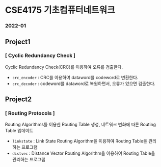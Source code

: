 # CSE4175 기초컴퓨터네트워크

### 2022-01

## Project1
### [ Cyclic Redundancy Check ]

Cyclic Redundancy Check(CRC)를 이용하여 오류를 검출한다.
- `crc_encoder` : CRC를 이용하여 dataword를 codeword로 변환한다.
- `crc_decoder` : codeword를 dataword로 복원하면서, 오류가 있으면 검출한다.

## Project2
### [ Routing Protocols ]

Routing Algorithms를 이용한 Routing Table 생성, 네트워크 변화에 따른 Routing Table 업데이트
- `linkstate` : Link State Routing Algorithm을 이용하여 Routing Table을 관리하는 프로그램
- `distvec` : Distance Vector Routing Algorithm을 이용하여 Routing Table을 관리하는 프로그램